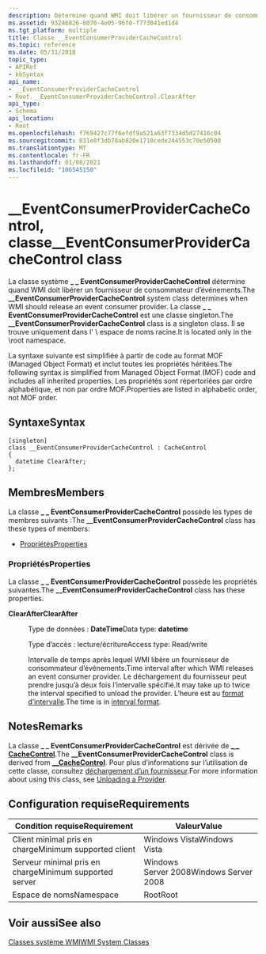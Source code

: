 ```yaml
---
description: Détermine quand WMI doit libérer un fournisseur de consommateur d’événements.
ms.assetid: 93246826-8070-4e05-96f0-f773041ed1d4
ms.tgt_platform: multiple
title: Classe __EventConsumerProviderCacheControl
ms.topic: reference
ms.date: 05/31/2018
topic_type:
- APIRef
- kbSyntax
api_name:
- __EventConsumerProviderCacheControl
- Root.__EventConsumerProviderCacheControl.ClearAfter
api_type:
- Schema
api_location:
- Root
ms.openlocfilehash: f769427c77f6efdf9a521a63f7334d5d27416c04
ms.sourcegitcommit: 831e8f3db78ab820e1710cede244553c70e50500
ms.translationtype: MT
ms.contentlocale: fr-FR
ms.lasthandoff: 01/08/2021
ms.locfileid: "106545150"
---
```

# <a name="__eventconsumerprovidercachecontrol-class"></a><span data-ttu-id="e45ee-103">\_\_EventConsumerProviderCacheControl, classe</span><span class="sxs-lookup"><span data-stu-id="e45ee-103">\_\_EventConsumerProviderCacheControl class</span></span>

<span data-ttu-id="e45ee-104">La classe système **\_ \_ EventConsumerProviderCacheControl** détermine quand WMI doit libérer un fournisseur de consommateur d’événements.</span><span class="sxs-lookup"><span data-stu-id="e45ee-104">The **\_\_EventConsumerProviderCacheControl** system class determines when WMI should release an event consumer provider.</span></span> <span data-ttu-id="e45ee-105">La classe **\_ \_ EventConsumerProviderCacheControl** est une classe singleton.</span><span class="sxs-lookup"><span data-stu-id="e45ee-105">The **\_\_EventConsumerProviderCacheControl** class is a singleton class.</span></span> <span data-ttu-id="e45ee-106">Il se trouve uniquement dans l' \\ espace de noms racine.</span><span class="sxs-lookup"><span data-stu-id="e45ee-106">It is located only in the \\root namespace.</span></span>

<span data-ttu-id="e45ee-107">La syntaxe suivante est simplifiée à partir de code au format MOF (Managed Object Format) et inclut toutes les propriétés héritées.</span><span class="sxs-lookup"><span data-stu-id="e45ee-107">The following syntax is simplified from Managed Object Format (MOF) code and includes all inherited properties.</span></span> <span data-ttu-id="e45ee-108">Les propriétés sont répertoriées par ordre alphabétique, et non par ordre MOF.</span><span class="sxs-lookup"><span data-stu-id="e45ee-108">Properties are listed in alphabetic order, not MOF order.</span></span>

## <a name="syntax"></a><span data-ttu-id="e45ee-109">Syntaxe</span><span class="sxs-lookup"><span data-stu-id="e45ee-109">Syntax</span></span>

``` syntax
[singleton]
class __EventConsumerProviderCacheControl : CacheControl
{
  datetime ClearAfter;
};
```

## <a name="members"></a><span data-ttu-id="e45ee-110">Membres</span><span class="sxs-lookup"><span data-stu-id="e45ee-110">Members</span></span>

<span data-ttu-id="e45ee-111">La classe **\_ \_ EventConsumerProviderCacheControl** possède les types de membres suivants :</span><span class="sxs-lookup"><span data-stu-id="e45ee-111">The **\_\_EventConsumerProviderCacheControl** class has these types of members:</span></span>

-   [<span data-ttu-id="e45ee-112">Propriétés</span><span class="sxs-lookup"><span data-stu-id="e45ee-112">Properties</span></span>](#properties)

### <a name="properties"></a><span data-ttu-id="e45ee-113">Propriétés</span><span class="sxs-lookup"><span data-stu-id="e45ee-113">Properties</span></span>

<span data-ttu-id="e45ee-114">La classe **\_ \_ EventConsumerProviderCacheControl** possède les propriétés suivantes.</span><span class="sxs-lookup"><span data-stu-id="e45ee-114">The **\_\_EventConsumerProviderCacheControl** class has these properties.</span></span>

<dl> <dt>

<span data-ttu-id="e45ee-115">**ClearAfter**</span><span class="sxs-lookup"><span data-stu-id="e45ee-115">**ClearAfter**</span></span>
</dt> <dd> <dl> <dt>

<span data-ttu-id="e45ee-116">Type de données : **DateTime**</span><span class="sxs-lookup"><span data-stu-id="e45ee-116">Data type: **datetime**</span></span>
</dt> <dt>

<span data-ttu-id="e45ee-117">Type d’accès : lecture/écriture</span><span class="sxs-lookup"><span data-stu-id="e45ee-117">Access type: Read/write</span></span>
</dt> </dl>

<span data-ttu-id="e45ee-118">Intervalle de temps après lequel WMI libère un fournisseur de consommateur d’événements.</span><span class="sxs-lookup"><span data-stu-id="e45ee-118">Time interval after which WMI releases an event consumer provider.</span></span> <span data-ttu-id="e45ee-119">Le déchargement du fournisseur peut prendre jusqu’à deux fois l’intervalle spécifié.</span><span class="sxs-lookup"><span data-stu-id="e45ee-119">It may take up to twice the interval specified to unload the provider.</span></span> <span data-ttu-id="e45ee-120">L’heure est au [format d’intervalle](interval-format.md).</span><span class="sxs-lookup"><span data-stu-id="e45ee-120">The time is in [interval format](interval-format.md).</span></span>

</dd> </dl>

## <a name="remarks"></a><span data-ttu-id="e45ee-121">Notes</span><span class="sxs-lookup"><span data-stu-id="e45ee-121">Remarks</span></span>

<span data-ttu-id="e45ee-122">La classe **\_ \_ EventConsumerProviderCacheControl** est dérivée de [**\_ \_ CacheControl**](--cachecontrol.md).</span><span class="sxs-lookup"><span data-stu-id="e45ee-122">The **\_\_EventConsumerProviderCacheControl** class is derived from [**\_\_CacheControl**](--cachecontrol.md).</span></span> <span data-ttu-id="e45ee-123">Pour plus d’informations sur l’utilisation de cette classe, consultez [déchargement d’un fournisseur](unloading-a-provider.md).</span><span class="sxs-lookup"><span data-stu-id="e45ee-123">For more information about using this class, see [Unloading a Provider](unloading-a-provider.md).</span></span>

## <a name="requirements"></a><span data-ttu-id="e45ee-124">Configuration requise</span><span class="sxs-lookup"><span data-stu-id="e45ee-124">Requirements</span></span>



| <span data-ttu-id="e45ee-125">Condition requise</span><span class="sxs-lookup"><span data-stu-id="e45ee-125">Requirement</span></span> | <span data-ttu-id="e45ee-126">Valeur</span><span class="sxs-lookup"><span data-stu-id="e45ee-126">Value</span></span> |
|-------------------------------------|--------------------------------|
| <span data-ttu-id="e45ee-127">Client minimal pris en charge</span><span class="sxs-lookup"><span data-stu-id="e45ee-127">Minimum supported client</span></span><br/> | <span data-ttu-id="e45ee-128">Windows Vista</span><span class="sxs-lookup"><span data-stu-id="e45ee-128">Windows Vista</span></span><br/>       |
| <span data-ttu-id="e45ee-129">Serveur minimal pris en charge</span><span class="sxs-lookup"><span data-stu-id="e45ee-129">Minimum supported server</span></span><br/> | <span data-ttu-id="e45ee-130">Windows Server 2008</span><span class="sxs-lookup"><span data-stu-id="e45ee-130">Windows Server 2008</span></span><br/> |
| <span data-ttu-id="e45ee-131">Espace de noms</span><span class="sxs-lookup"><span data-stu-id="e45ee-131">Namespace</span></span><br/>                | <span data-ttu-id="e45ee-132">Root</span><span class="sxs-lookup"><span data-stu-id="e45ee-132">Root</span></span><br/>                |



## <a name="see-also"></a><span data-ttu-id="e45ee-133">Voir aussi</span><span class="sxs-lookup"><span data-stu-id="e45ee-133">See also</span></span>

<dl> <dt>

[<span data-ttu-id="e45ee-134">Classes système WMI</span><span class="sxs-lookup"><span data-stu-id="e45ee-134">WMI System Classes</span></span>](wmi-system-classes.md)
</dt> </dl>

 

 




